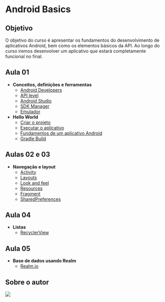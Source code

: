 # Android Basics

## Objetivo

O objetivo do curso é apresentar os fundamentos do desenvolvimento de aplicativos Android, bem como os elementos básicos da API.
Ao longo do curso iremos desenvolver um aplicativo que estará completamente funcional no final.

## Aula 01

- **Conceitos, definições e ferramentas**
	- [Android Developers](https://developer.android.com/)
	- [API level](https://developer.android.com/about/dashboards/)
	- [Android Studio](https://developer.android.com/studio/)
	- [SDK Manager](https://developer.android.com/studio/intro/update#sdk-manager)
	- [Emulador](https://developer.android.com/studio/run/emulator)
- **Hello World**
	- [Criar o projeto](https://developer.android.com/training/basics/firstapp/creating-project)
	- [Executar o aplicativo](https://developer.android.com/training/basics/firstapp/running-app)
	- [Fundamentos de um aplicativo Android](https://developer.android.com/guide/components/fundamentals)
	- [Gradle Build](https://developer.android.com/studio/build/)


## Aulas 02 e 03

- **Navegação e layout**
	- [Activity](https://developer.android.com/guide/components/activities)
	- [Layouts](https://developer.android.com/guide/topics/ui/declaring-layout)
	- [Look and feel](https://developer.android.com/guide/topics/ui/look-and-feel)
	- [Resources](https://developer.android.com/guide/topics/resources/available-resources)
	- [Fragment](https://developer.android.com/guide/components/fragments)
	- [SharedPreferences](https://developer.android.com/training/data-storage/shared-preferences)


## Aula 04
- **Listas**
	- [RecyclerView](https://developer.android.com/guide/topics/ui/layout/recyclerview)
	
	
## Aula 05
- **Base de dados usando Realm**
	- [Realm.io](https://realm.io/)
	


## Sobre o autor
[<img src="https://card.exophase.com/1/1147004.png">](https://www.exophase.com/user/tuliofm/)
